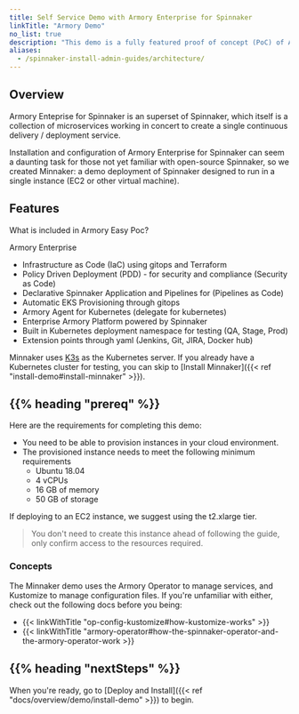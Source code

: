 ```yaml
---
title: Self Service Demo with Armory Enterprise for Spinnaker
linkTitle: "Armory Demo"
no_list: true
description: "This demo is a fully featured proof of concept (PoC) of Armory Enterprise for Spinnaker™. Walk through installation, configuration, and deployment using sample applications."
aliases:
  - /spinnaker-install-admin-guides/architecture/
---
```


## Overview

Armory Enteprise for Spinnaker is an superset of Spinnaker, which itself is a collection of microservices working in concert to create a single continuous delivery / deployment service.

Installation and configuration of Armory Enterprise for Spinnaker can seem a daunting task for those not yet familiar with open-source Spinnaker, so we created Minnaker: a demo deployment of Spinnaker designed to run in a single instance (EC2 or other virtual machine).

## Features

What is included in Armory Easy Poc? 

Armory Enterprise 

- Infrastructure as Code (IaC) using gitops and Terraform
- Policy Driven Deployment (PDD) - for security and compliance (Security as Code)
- Declarative Spinnaker Application and Pipelines for (Pipelines as Code)
- Automatic EKS Provisioning through gitops
- Armory Agent for Kubernetes (delegate for kubernetes)
- Enterprise Armory Platform powered by Spinnaker
- Built in Kubernetes deployment namespace for testing (QA, Stage, Prod)
- Extension points through yaml (Jenkins, Git, JIRA, Docker hub)

Minnaker uses [K3s](https://k3s.io/) as the Kubernetes server. If you already have a Kubernetes cluster for testing, you can skip to [Install Minnaker]({{< ref "install-demo#install-minnaker" >}}).

## {{% heading "prereq" %}}

Here are the requirements for completing this demo:

* You need to be able to provision instances in your cloud environment.
* The provisioned instance needs to meet the following minimum requirements
  * Ubuntu 18.04
  * 4 vCPUs
  * 16 GB of memory
  * 50 GB of storage

If deploying to an EC2 instance, we suggest using the t2.xlarge tier.

> You don't need to create this instance ahead of following the guide, only confirm access to the resources required.

### Concepts

The Minnaker demo uses the Armory Operator to manage services, and Kustomize to manage configuration files. If you're unfamiliar with either, check out the following docs before you being:

 - {{< linkWithTitle "op-config-kustomize#how-kustomize-works" >}}
 - {{< linkWithTitle "armory-operator#how-the-spinnaker-operator-and-the-armory-operator-work >}}

## {{% heading "nextSteps" %}}

When you're ready, go to [Deploy and Install]({{< ref "docs/overview/demo/install-demo" >}}) to begin.
